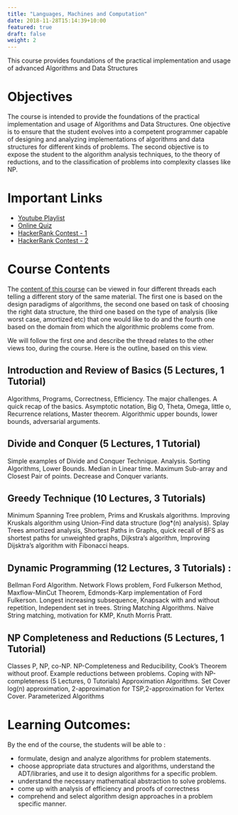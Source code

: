 ```yaml
---
title: "Languages, Machines and Computation"
date: 2018-11-28T15:14:39+10:00
featured: true
draft: false
weight: 2
---
```


This course provides foundations of the practical implementation and usage of advanced Algorithms and Data Structures

# Objectives
The course is intended to provide the foundations of the practical implementation and usage of Algorithms and Data Structures. One objective is to ensure that the student evolves into a competent programmer capable of designing and analyzing implementations of algorithms and data structures for different kinds of problems. The second objective is to expose the student to the algorithm analysis techniques, to the theory of reductions, and to the classification of problems into complexity classes like NP.

# Important Links
- [Youtube Playlist]()
- [Online Quiz]()
- [HackerRank Contest - 1]()
- [HackerRank Contest - 2]()

# Course Contents
The [content of this course](http://www.cse.iitm.ac.in/course_details.php?arg=MzM=) can be viewed in four different threads each telling a different story of the same material. The first one is based on the design paradigms of algorithms, the second one based on task of choosing the right data structure, the third one based on the type of analysis (like worst case, amortized etc) that one would like to do and the fourth one based on the domain from which the algorithmic problems come from.

We will follow the first one and describe the thread relates to the other views too, during the course. Here is the outline, based on this view.

## Introduction and Review of Basics (5 Lectures, 1 Tutorial)
Algorithms, Programs, Correctness, Efficiency. The major challenges. A quick recap of the basics. Asymptotic notation, Big O, Theta, Omega, little o, Recurrence relations, Master theorem. Algorithmic upper bounds, lower bounds, adversarial arguments.

## Divide and Conquer (5 Lectures, 1 Tutorial)
Simple examples of Divide and Conquer Technique. Analysis. Sorting Algorithms, Lower Bounds. Median in Linear time. Maximum Sub-array and Closest Pair of points. Decrease and Conquer variants.

## Greedy Technique (10 Lectures, 3 Tutorials)
Minimum Spanning Tree problem, Prims and Kruskals algorithms. Improving Kruskals algorithm using Union-Find data structure (log*(n) analysis). Splay Trees amortized analysis, Shortest Paths in Graphs, quick recall of BFS as shortest paths for unweighted graphs, Dijkstra’s algorithm, Improving Dijsktra’s algorithm with Fibonacci heaps.

## Dynamic Programming (12 Lectures, 3 Tutorials) :
Bellman Ford Algorithm. Network Flows problem, Ford Fulkerson Method, Maxflow-MinCut Theorem, Edmonds-Karp implementation of Ford Fulkerson. Longest increasing subsequence, Knapsack with and without repetition, Independent set in trees. String Matching Algorithms. Naive String matching, motivation for KMP, Knuth Morris Pratt.

## NP Completeness and Reductions (5 Lectures, 1 Tutorial)
Classes P, NP, co-NP. NP-Completeness and Reducibility, Cook’s Theorem without proof. Example reductions between problems.
Coping with NP-completeness (5 Lectures, 0 Tutorials)
Approximation Algorithms. Set Cover log(n) approximation, 2-approximation for TSP,2-approximation for Vertex Cover. Parameterized Algorithms


# Learning Outcomes:
By the end of the course, the students will be able to :
- formulate, design and analyze algorithms for problem statements.
- choose appropriate data structures and algorithms, understand the ADT/libraries, and use it to design algorithms for a specific problem.
- understand the necessary mathematical abstraction to solve problems.
- come up with analysis of efficiency and proofs of correctness
- comprehend and select algorithm design approaches in a problem specific manner.